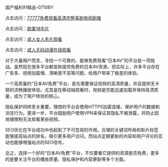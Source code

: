 国产福利91精品-0710BY

点击访问：<a href="https://heiliaoxqkkct.pages.dev">77777免费观看高清完整喜剧电视剧推</a>

点击访问：<a href="https://heiliaoxwd5i8.pages.dev">欧美18毛片</a>

点击访问：<a href="https://heiliaozj3tjd.pages.dev">成人女人毛片观看</a>

点击访问：<a href="https://heiliaoga6s9v.pages.dev">成人无码动漫在线观看</a>



对于大量用户而言，寻找一个可靠的、能够免费观看“日本AV”的平台是一项挑战。虽然现在很多平台都宣称提供免费的日本AV资源，但实际上，许多平台存在广告多、视频加载慢、清晰度不高等问题，给用户带来了极差的体验。

一个高质量的“日本AV免费”平台，首先需要保证视频的高清质量，并且提供无卡顿的流畅播放体验。尤其是在移动端观看时，视频是否能迅速加载并保持高清质量，成为了用户体验的核心。

隐私保护同样至关重要。理想的平台会使用HTTPS加密连接，保护用户的数据和浏览行为。更进一步，平台鼓励用户使用VPN来保证其隐私不被泄露，并防止因地理限制无法观看某些视频。

SEO优化在平台成功中也起到了不可忽视的作用。合理的关键词布局和影片标签能够提高站点的排名，吸引更多用户访问。而站点定期更新的内容和用户评论的互动也能够增强站点的SEO信号。

总之，选择一个好的“日本AV免费”平台，不仅要看它提供的资源是否免费，更多的是要关注平台的播放质量、隐私保护和内容更新等多个方面。

<span style="display:none;">[Canonical link]( https://github.com/ribense1212/7061199 )</span>
